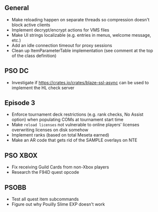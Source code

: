 ## General

- Make reloading happen on separate threads so compression doesn't block active clients
- Implement decrypt/encrypt actions for VMS files
- Make UI strings localizable (e.g. entries in menus, welcome message, etc.)
- Add an idle connection timeout for proxy sessions
- Clean up ItemParameterTable implementation (see comment at the top of the class definition)

## PSO DC

- Investigate if https://crates.io/crates/blaze-ssl-async can be used to implement the HL check server

## Episode 3

- Enforce tournament deck restrictions (e.g. rank checks, No Assist option) when populating COMs at tournament start time
- Make `reload licenses` not vulnerable to online players' licenses overwriting licenses on disk somehow
- Implement ranks (based on total Meseta earned)
- Make an AR code that gets rid of the SAMPLE overlays on NTE

## PSO XBOX

- Fix receiving Guild Cards from non-Xbox players
- Research the F94D quest opcode

## PSOBB

- Test all quest item subcommands
- Figure out why Pouilly Slime EXP doesn't work
